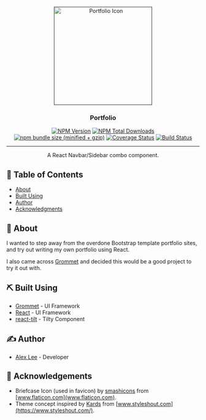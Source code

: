 <p align="center">
  <a href="" rel="noopener">
 <img width=256px height=256px src="https://github.com/alexlee-dev/portfolio/raw/master/portfolio.png" alt="Portfolio Icon"></a>
</p>

<h3 align="center">Portfolio</h3>

<div align="center">

[![NPM Version][npm-image]][npm-url] [![NPM Total Downloads][npm-downloads]][npm-url] [![npm bundle size (minified + gzip)][size-image]][npm-url] [![Coverage Status](https://coveralls.io/repos/github/alexlee-dev/portfolio/badge.svg?branch=master)](https://coveralls.io/github/alexlee-dev/portfolio?branch=master) [![Build Status](https://travis-ci.org/alexlee-dev/portfolio.svg?branch=master)](https://travis-ci.org/alexlee-dev/portfolio.svg?branch=master)

</div>

---

<p align="center"> A React Navbar/Sidebar combo component.
    <br> 
</p>

## 📝 Table of Contents

- [About](#about)
- [Built Using](#built_using)
- [Author](#author)
- [Acknowledgments](#acknowledgement)

## 🧐 About <a name="about"></a>

I wanted to step away from the overdone Bootstrap template portfolio sites, and try out writing my own portfolio using React.

I also came across [Grommet](https://grommet.io/) and decided this would be a good project to try it out with.

## ⛏️ Built Using <a name="built_using"></a>

- [Grommet](https://v2.grommet.io/) - UI Framework
- [React](https://reactjs.org/) - UI Framework
- [react-tilt](https://www.npmjs.com/package/react-tilt) - Tilty Component

## ✍️ Author <a name="author"></a>

- [Alex Lee](https://github.com/alexlee-dev) - Developer

## 🎉 Acknowledgements <a name="acknowledgement"></a>

- Briefcase Icon (used in favicon) by [smashicons](https://www.flaticon.com/authors/smashicons) from [www.flaticon.com](www.flaticon.com).
- Theme concept inspired by [Kards](https://www.styleshout.com/free-templates/kards/) from [www.styleshout.com](https://www.styleshout.com/).

[npm-image]: https://img.shields.io/npm/v/portfolio.svg
[npm-downloads]: https://img.shields.io/npm/dt/portfolio.svg
[npm-url]: https://www.npmjs.com/package/portfolio
[size-image]: https://img.shields.io/bundlephobia/minzip/portfolio.svg
[portfolio-icon]: https://github.com/alexlee-dev/portfolio/raw/master/portfolio.png
